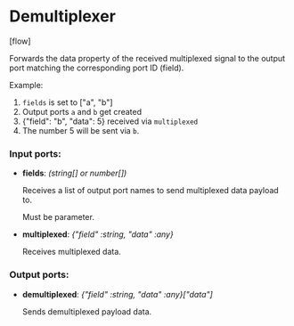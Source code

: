 # Demultiplexer

[flow]

Forwards the data property of the received multiplexed signal to the output port matching the corresponding port ID (field).

Example:
1. `fields` is set to ["a", "b"]
2. Output ports `a` and `b` get created
3. {"field": "b", "data": 5} received via `multiplexed`
4. The number 5 will be sent via `b`.

### Input ports:

* __fields__: _(string[] or number[])_

    Receives a list of output port names to send multiplexed data payload to.
    
    Must be parameter.



* __multiplexed__: _{"field" :string, "data" :any}_

    Receives multiplexed data.



### Output ports:

* __demultiplexed__: _{"field" :string, "data" :any}["data"]_

    Sends demultiplexed payload data.



